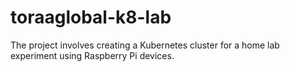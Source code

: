 # toraaglobal-k8-lab
The project involves creating a Kubernetes cluster for a home lab experiment using Raspberry Pi devices.
